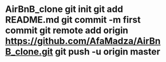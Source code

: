 # AirBnB_clone git init git add README.md git commit -m first commit git remote add origin https://github.com/AfaMadza/AirBnB_clone.git git push -u origin master
